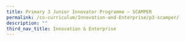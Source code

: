```yaml
---
title: Primary 3 Junior Innovator Programme – SCAMPER
permalink: /co-curriculum/Innovation-and-Enterprise/p3-scamper/
description: ""
third_nav_title: Innovation & Enterprise
---
```

